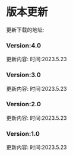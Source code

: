 # 版本更新
更新下载的地址:
### Version:4.0
更新内容:
时间:2023.5.23
### Version:3.0
更新内容:
时间:2023.5.23
### Version:2.0
更新内容:
时间:2023.5.23
### Version:1.0
更新内容:
时间:2023.5.23

